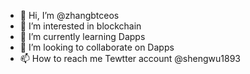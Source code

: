 - 👋 Hi, I’m @zhangbtceos
- 👀 I’m interested in blockchain
- 🌱 I’m currently learning Dapps 
- 💞️ I’m looking to collaborate on Dapps 
- 📫 How to reach me Tewtter account @shengwu1893
<!---
zhangbtceos/zhangbtceos is a ✨ special ✨ repository because its `README.md` (this file) appears on your GitHub profile.
You can click the Preview link to take a look at your changes.
--->
